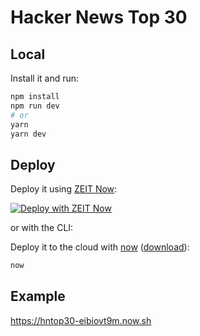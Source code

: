 # Hacker News Top 30

## Local

Install it and run:

```bash
npm install
npm run dev
# or
yarn
yarn dev
```

## Deploy 

Deploy it using [ZEIT Now](https://zeit.co/now):

[![Deploy with ZEIT Now](https://zeit.co/button)](https://zeit.co/new/project?template=https://github.com/malixsys/hntop30)

or with the CLI:

Deploy it to the cloud with [now](https://zeit.co/now) ([download](https://zeit.co/download)):

```bash
now
```
## Example 

https://hntop30-eibiovt9m.now.sh
